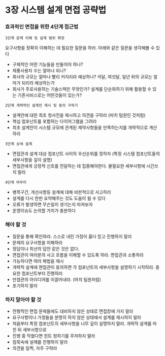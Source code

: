 # 3장 시스템 설계 면접 공략법

### 효과적인 면접을 위한 4단계 접근법

`1단계 문제 이해 및 설계 범위 확정`

요구사항을 정확히 이해하는 데 필요한 질문을 하라. 아래와 같은 질문을 생각해볼 수 있다

- 구체적인 어떤 기능들을 만들어야 하나?
- 제풍사용자 수는 얼마나 되나?
- 회사의 규모는 얼마나 빨리 커지리라 예상하나? 석달, 여섯달, 일년 뒤의 규모는 얼마가 되리라 예상하는가
- 회사가 주로사용하는 기술스택은 무엇인가? 설계를 단순화하기 위해 활용할 수 있는 기존서비스로는 어떤것들이 있는가?

`2단계 개략적인 설계안 제시 및 동의 구하기`

- 설계안에 대한 최초 청사진을 제시하고 의견을 구하라 (마치 팀원인 것처럼)
- 핵심 컴포넌트를 포함하는 다이어그램을 그려라
- 최초 설계안이 시스템 규모에 관계된 제약사항들을 만족하는지를 개략적으로 계산하라

`3단계 상세 설계`
- 면접관과 설계 대상 컴포넌트 사이의 우선순위를 정하자 (특정 시스템 컴포넌트들의 세부사항을 깊이 설명)
- 면접관에게 긍정적 신호를 전달하는 데 집중해야한다. 불필요한 세부사항에 시간쓰지 말라

`4단계 마무리`

- 병목구간, 개선사항등 설계에 대해 비판적으로 사고하라
- 설계를 다시 한번 요약해주는 것도 도움이 될 수 있다
- 오류가 발생하면 무슨일이 생기는지 따져보자
- 운영이슈도 논의할 가치가 충분하다

### 해야 할 것
- 질문을 통해 확인하라. 스스로 내린 가정이 옳다 믿고 진행하지 말라
- 문제의 요구사항을 이해하라
- 정답이나 최선의 답안 같은 것은 없다.
- 면접관이 여러분의 사고 흐름을 이해할 수 있도록 하라. 면접관과 소통하라
- 가능하다면 여러 해법을 제시
- 개략적 설계에 면접관이 동의하면 각 컴포넌트의 세부사항을 설명하기 시작하라. 중요한 컴포넌트부터 진행하라
- 만졉관의 아이디어를 이끌어내라. (마치 팀원처럼)
- 포기하지 말라

### 하지 말아야 할 것
- 전형적인 면접 문제들에도 대비하지 않은 상태로 면접장에 가지 말라
- 요구사항이나 가정들을 분명히 하지 않은 상태에서 설계를 제시하지 말라
- 처음부터 특정 컴포넌트의 세부사항을 너무 깊이 설명하지 말라. 개략적 설계를 마친 뒤 세부사항으로
- 진행 중 막혔다면 힌트 청하기를 주저하지 말라
- 침묵속에 설께를 진행하지 말라
- 의견을 일찍, 자주 구하라